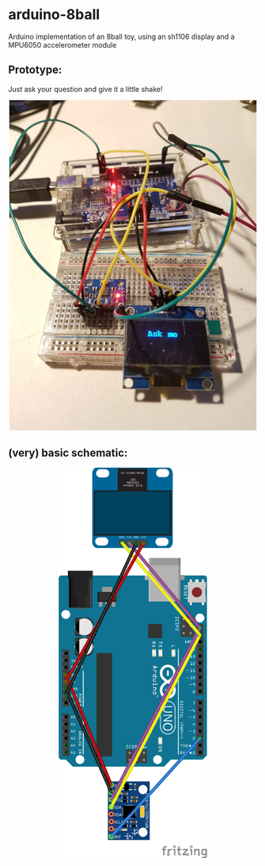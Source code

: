 # arduino-8ball
Arduino implementation of an 8ball toy, using an sh1106 display and a MPU6050 accelerometer module

## Prototype:
Just ask your question and give it a little shake!
<p align="center">
  <img src="/6562df2f-52a7-4b51-87ee-9247dd7b6239.jpeg" width="500">
</p>

## (very) basic schematic:
<p align="center">
  <img src="/8ball_bb.png" width="300">
</p>
